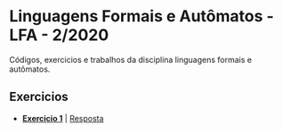 Linguagens Formais e Autômatos - LFA - 2/2020
============
Códigos, exercicios e trabalhos da disciplina linguagens formais e autômatos.

## Exercicios

- **[Exercicio 1](./textos/exercicio1.md#exercicio-1)** | [Resposta](./textos/exercicio1.md#respostas-1)


